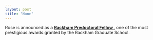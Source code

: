```yaml
---
layout: post
title: "None"
---
```

Rose is announced as a <b><a href="https://rackham.umich.edu/discover-rackham/announcing-the-2018-2019-rackham-predoctoral-fellowship-winners/" target="_blank"> Rackham Predoctoral Fellow </a></b>, one of the most prestigious awards granted by the Rackham Graduate School. 
